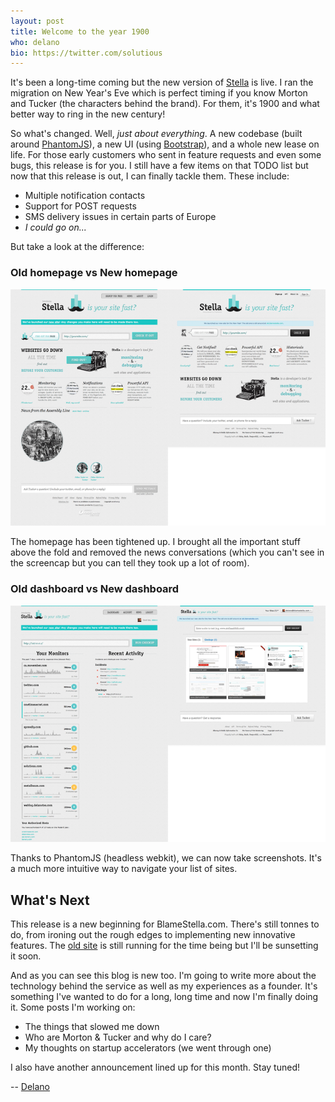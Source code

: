 ```yaml
---
layout: post
title: Welcome to the year 1900
who: delano
bio: https://twitter.com/solutious
---
```


It's been a long-time coming but the new version of [Stella](https://www.blamestella.com/) is live. I ran the migration on New Year's Eve which is perfect timing if you know Morton and Tucker (the characters behind the brand). For them, it's 1900 and what better way to ring in the new century!

So what's changed. Well, *just about everything*. A new codebase (built around [PhantomJS](http://phantomjs.org/)), a new UI (using [Bootstrap](http://twitter.github.com/bootstrap/)), and a whole new lease on life. For those early customers who sent in feature requests and even some bugs, this release is for you. I still have a few items on that TODO list but now that this release is out, I can finally tackle them. These include:

* Multiple notification contacts
* Support for POST requests
* SMS delivery issues in certain parts of Europe
* *I could go on...*

But take a look at the difference:

### Old homepage vs New homepage
![Homepage comparison](/images/assets/2013/bs-compare-home-s.png "Compare the old and the new homepage")

The homepage has been tightened up. I brought all the important stuff above the fold and removed the news conversations (which you can't see in the screencap but you can tell they took up a lot of room).

### Old dashboard vs New dashboard
![Dashboard comparison](/images/assets/2013/bs-compare-dashboard-s.png "Compare the old and the new dashboard")

Thanks to PhantomJS (headless webkit), we can now take screenshots. It's a much more intuitive way to navigate your list of sites.

## What's Next

This release is a new beginning for BlameStella.com. There's still tonnes to do, from ironing out the rough edges to implementing new innovative features. The [old site](https://old.blamestella.com/) is still running for the time being but I'll be sunsetting it soon.

And as you can see this blog is new too. I'm going to write more about the technology behind the service as well as my experiences as a founder. It's something I've wanted to do for a long, long time and now I'm finally doing it. Some posts I'm working on:

* The things that slowed me down
* Who are Morton &amp; Tucker and why do I care?
* My thoughts on startup accelerators (we went through one)

I also have another announcement lined up for this month. Stay tuned!

-- [Delano](https://twitter.com/solutious)
